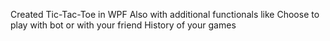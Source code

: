 Created Tic-Tac-Toe in WPF
Also with additional functionals like 
Choose to play with bot or with your friend
History of your games
